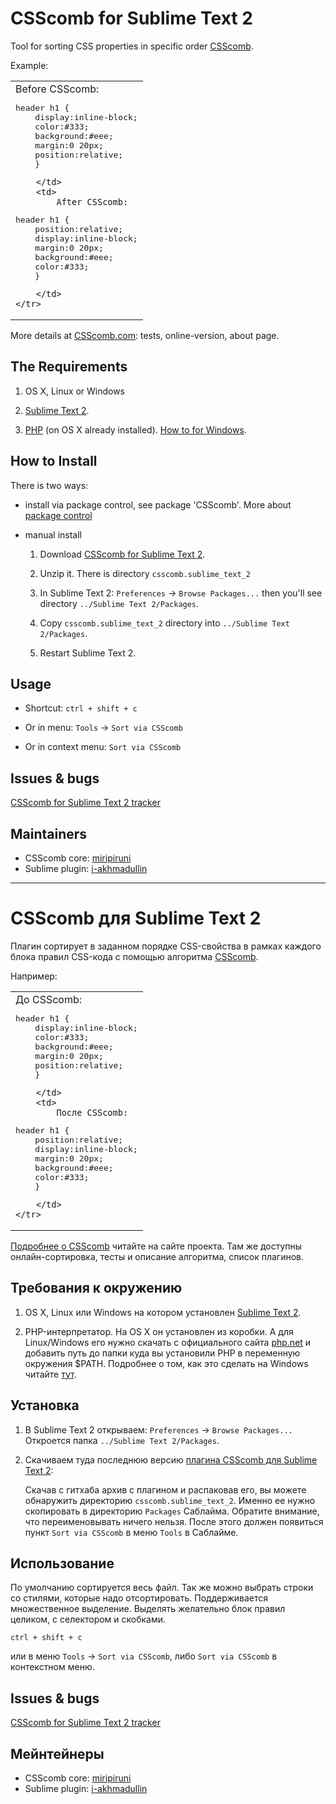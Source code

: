 # CSScomb for Sublime Text 2

Tool for sorting CSS properties in specific order [CSScomb](http://csscomb.com).

Example:

<table>
    <tr>
        <td>
            Before CSScomb:

<pre>
header h1 {
    display:inline-block;
    color:#333;
    background:#eee;
    margin:0 20px;
    position:relative;
    }</pre>
        </td>
        <td>
            After CSScomb:

<pre>
header h1 {
    position:relative;
    display:inline-block;
    margin:0 20px;
    background:#eee;
    color:#333;
    }</pre>
        </td>
    </tr>
</table>

More details at [CSScomb.com](http://csscomb.com): tests, online-version, about page.


## The Requirements

1. OS X, Linux or Windows

2. [Sublime Text 2](http://www.sublimetext.com/2).

3. [PHP](http://windows.php.net/download/) (on OS X already installed). [How to for Windows](https://github.com/miripiruni/CSScomb/blob/master/src/plugins/csscomb.notepad_plus_plus/README.mkd).

## How to Install

There is two ways: 

* install via package control, see package 'CSScomb'. More about [package control](http://wbond.net/sublime_packages/package_control/installation)

* manual install

  1. Download [CSScomb for Sublime Text 2](https://github.com/miripiruni/csscomb/downloads/).

  2. Unzip it. There is directory `csscomb.sublime_text_2`

  3. In Sublime Text 2: `Preferences` → `Browse Packages...` then you'll see directory `../Sublime Text 2/Packages`.

  4. Copy `csscomb.sublime_text_2` directory into `../Sublime Text 2/Packages`.

  5. Restart Sublime Text 2.


## Usage

* Shortcut: `ctrl + shift + c`

* Or in menu: `Tools` → `Sort via CSScomb`

* Or in context menu: `Sort via CSScomb`


## Issues & bugs

[CSScomb for Sublime Text 2 tracker](https://github.com/miripiruni/CSSComb/issues)


## Maintainers

* CSScomb core: [miripiruni](https://github.com/miripiruni)
* Sublime plugin: [i-akhmadullin](https://github.com/i-akhmadullin)


---


# CSScomb для Sublime Text 2

Плагин сортирует в заданном порядке CSS-свойства в рамках каждого блока правил
CSS-кода с помощью алгоритма [CSScomb](http://csscomb.ru).

Например:

<table>
    <tr>
        <td>
            До CSScomb:

<pre>
header h1 {
    display:inline-block;
    color:#333;
    background:#eee;
    margin:0 20px;
    position:relative;
    }</pre>
        </td>
        <td>
            После CSScomb:

<pre>
header h1 {
    position:relative;
    display:inline-block;
    margin:0 20px;
    background:#eee;
    color:#333;
    }</pre>
        </td>
    </tr>
</table>

[Подробнее о CSScomb](http://csscomb.ru) читайте на сайте проекта. Там же
доступны онлайн-сортировка, тесты и описание алгоритма, список плагинов.


## Требования к окружению

1. OS X, Linux или Windows на котором установлен [Sublime Text 2](http://www.sublimetext.com/2).

2. PHP-интерпретатор. На OS X он установлен из коробки. А для Linux/Windows
   его нужно скачать с официального сайта [php.net](http://windows.php.net/download/)
   и добавить путь до папки куда вы установили PHP в переменную окружения $PATH.
   Подробнее о том, как это сделать на Windows читайте
   [тут](https://github.com/miripiruni/CSScomb/blob/master/src/plugins/csscomb.notepad_plus_plus/README.mkd).

## Установка

1. В Sublime Text 2 открываем: `Preferences` → `Browse Packages...` Откроется
   папка `../Sublime Text 2/Packages`.

2. Скачиваем туда последнюю версию [плагина CSScomb для Sublime Text 2](https://github.com/miripiruni/csscomb/downloads/):

   Скачав с гитхаба архив с плагином и распаковав его, вы можете обнаружить
   директорию `csscomb.sublime_text_2`. Именно ее нужно скопировать
   в директорию `Packages` Саблайма. Обратите внимание, что переименовывать ничего
   нельзя. После этого должен появиться пункт `Sort via CSScomb` в меню
   `Tools` в Саблайме.


## Использование

По умолчанию сортируется весь файл. Так же можно выбрать строки со стилями,
которые надо отсортировать. Поддерживается множественное выделение. Выделять
желательно блок правил целиком, с селектором и скобками.

`ctrl + shift + c`

или в меню `Tools` → `Sort via CSScomb`, либо `Sort via CSScomb` в контекстном
меню.


## Issues & bugs

[CSScomb for Sublime Text 2 tracker](https://github.com/miripiruni/CSSComb/issues)


## Мейнтейнеры

* CSScomb core: [miripiruni](mailto:mail@csscomb.ru)
* Sublime plugin: [i-akhmadullin](https://github.com/i-akhmadullin)
